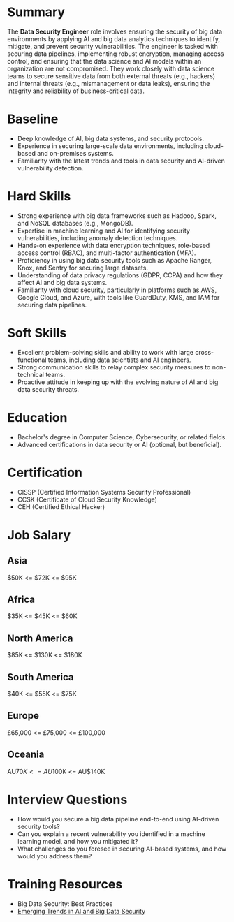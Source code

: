 # Summary

The **Data Security Engineer** role involves ensuring the security of big data environments by applying AI and big data analytics techniques to identify, mitigate, and prevent security vulnerabilities. The engineer is tasked with securing data pipelines, implementing robust encryption, managing access control, and ensuring that the data science and AI models within an organization are not compromised. They work closely with data science teams to secure sensitive data from both external threats (e.g., hackers) and internal threats (e.g., mismanagement or data leaks), ensuring the integrity and reliability of business-critical data.

# Baseline

- Deep knowledge of AI, big data systems, and security protocols.
- Experience in securing large-scale data environments, including cloud-based and on-premises systems.
- Familiarity with the latest trends and tools in data security and AI-driven vulnerability detection.

# Hard Skills

- Strong experience with big data frameworks such as Hadoop, Spark, and NoSQL databases (e.g., MongoDB).
- Expertise in machine learning and AI for identifying security vulnerabilities, including anomaly detection techniques.
- Hands-on experience with data encryption techniques, role-based access control (RBAC), and multi-factor authentication (MFA).
- Proficiency in using big data security tools such as Apache Ranger, Knox, and Sentry for securing large datasets.
- Understanding of data privacy regulations (GDPR, CCPA) and how they affect AI and big data systems.
- Familiarity with cloud security, particularly in platforms such as AWS, Google Cloud, and Azure, with tools like GuardDuty, KMS, and IAM for securing data pipelines.

# Soft Skills

- Excellent problem-solving skills and ability to work with large cross-functional teams, including data scientists and AI engineers.
- Strong communication skills to relay complex security measures to non-technical teams.
- Proactive attitude in keeping up with the evolving nature of AI and big data security threats.

# Education

- Bachelor's degree in Computer Science, Cybersecurity, or related fields.
- Advanced certifications in data security or AI (optional, but beneficial).

# Certification

- CISSP (Certified Information Systems Security Professional)
- CCSK (Certificate of Cloud Security Knowledge)
- CEH (Certified Ethical Hacker)

# Job Salary

## Asia

$50K <= $72K <= $95K

## Africa

$35K <= $45K <= $60K

## North America

$85K <= $130K <= $180K

## South America

$40K <= $55K <= $75K

## Europe

£65,000 <= £75,000 <= £100,000

## Oceania

AU$70K <= AU$100K <= AU$140K

# Interview Questions

- How would you secure a big data pipeline end-to-end using AI-driven security tools?
- Can you explain a recent vulnerability you identified in a machine learning model, and how you mitigated it?
- What challenges do you foresee in securing AI-based systems, and how would you address them?

# Training Resources

- Big Data Security: Best Practices
- [Emerging Trends in AI and Big Data Security](https://link.springer.com)​

